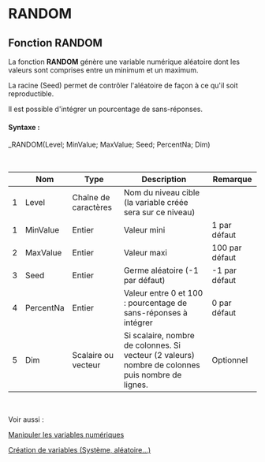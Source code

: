 # RANDOM

## Fonction RANDOM

La fonction **RANDOM** génère une variable numérique aléatoire dont les valeurs sont comprises entre un minimum et un maximum.

La racine (Seed) permet de contrôler l'aléatoire de façon à ce qu'il soit reproductible.

Il est possible d'intégrer un pourcentage de sans-réponses.

#### Syntaxe :&nbsp;

\_RANDOM(Level; MinValue; MaxValue; Seed; PercentNa; Dim)

&nbsp;

| &nbsp; | **Nom** |**Type**|**Description**|**Remarque** |
| --- | --- | --- | --- | --- |
| &#49; | Level | Chaîne de caractères | Nom du niveau cible (la variable créée sera sur ce niveau) | &nbsp; |
| &#49; | MinValue | Entier | Valeur mini | &#49; par défaut |
| &#50; | MaxValue | Entier | Valeur maxi | &#49;00 par défaut |
| &#51; | Seed | Entier | Germe aléatoire (-1 par défaut) | \-1 par défaut |
| &#52; | PercentNa | Entier | Valeur entre 0 et 100 : pourcentage de sans-réponses à intégrer | &#48; par défaut |
| &#53; | Dim | Scalaire ou vecteur | Si scalaire, nombre de colonnes. Si vecteur (2 valeurs) nombre de colonnes puis nombre de lignes.&nbsp; | Optionnel |


&nbsp;

Voir aussi :&nbsp;

[Manipuler les variables numériques](<Manipulerlesvariablesnumeriques1.md>)

[Création de variables (Système, aléatoire...)](<CreerdesvariablesdetoutepieceSys.md>)